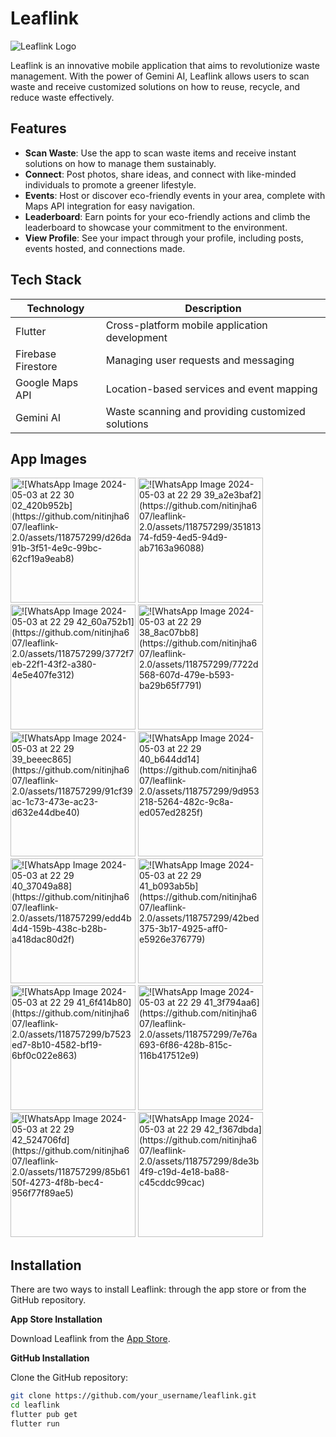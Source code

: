 # Leaflink

![Leaflink Logo](link_to_logo)

Leaflink is an innovative mobile application that aims to revolutionize waste management. With the power of Gemini AI, Leaflink allows users to scan waste and receive customized solutions on how to reuse, recycle, and reduce waste effectively.

## Features

- **Scan Waste**: Use the app to scan waste items and receive instant solutions on how to manage them sustainably.
- **Connect**: Post photos, share ideas, and connect with like-minded individuals to promote a greener lifestyle.
- **Events**: Host or discover eco-friendly events in your area, complete with Maps API integration for easy navigation.
- **Leaderboard**: Earn points for your eco-friendly actions and climb the leaderboard to showcase your commitment to the environment.
- **View Profile**: See your impact through your profile, including posts, events hosted, and connections made.

## Tech Stack

| Technology         | Description                                      |
|---------------------|--------------------------------------------------|
| Flutter             | Cross-platform mobile application development   |
| Firebase Firestore  | Managing user requests and messaging            |
| Google Maps API     | Location-based services and event mapping       |
| Gemini AI           | Waste scanning and providing customized solutions|

## App Images

<img src="image_url_2" alt="![WhatsApp Image 2024-05-03 at 22 30 02_420b952b](https://github.com/nitinjha607/leaflink-2.0/assets/118757299/d26da91b-3f51-4e9c-99bc-62cf19a9eab8)
" width="200"/>
<img src="image_url_1" alt="![WhatsApp Image 2024-05-03 at 22 29 39_a2e3baf2](https://github.com/nitinjha607/leaflink-2.0/assets/118757299/35181374-fd59-4ed5-94d9-ab7163a96088)
" width="200"/>
<img src="image_url_3" alt="![WhatsApp Image 2024-05-03 at 22 29 42_60a752b1](https://github.com/nitinjha607/leaflink-2.0/assets/118757299/3772f7eb-22f1-43f2-a380-4e5e407fe312)
" width="200"/>
<img src="image_url_1" alt="![WhatsApp Image 2024-05-03 at 22 29 38_8ac07bb8](https://github.com/nitinjha607/leaflink-2.0/assets/118757299/7722d568-607d-479e-b593-ba29b65f7791)
" width="200"/>
<img src="image_url_1" alt="![WhatsApp Image 2024-05-03 at 22 29 39_beeec865](https://github.com/nitinjha607/leaflink-2.0/assets/118757299/91cf39ac-1c73-473e-ac23-d632e44dbe40)
" width="200"/>
<img src="image_url_1" alt="![WhatsApp Image 2024-05-03 at 22 29 40_b644dd14](https://github.com/nitinjha607/leaflink-2.0/assets/118757299/9d953218-5264-482c-9c8a-ed057ed2825f)
" width="200"/>
<img src="image_url_1" alt="![WhatsApp Image 2024-05-03 at 22 29 40_37049a88](https://github.com/nitinjha607/leaflink-2.0/assets/118757299/edd4b4d4-159b-438c-b28b-a418dac80d2f)
" width="200"/>
<img src="image_url_1" alt="![WhatsApp Image 2024-05-03 at 22 29 41_b093ab5b](https://github.com/nitinjha607/leaflink-2.0/assets/118757299/42bed375-3b17-4925-aff0-e5926e376779)
" width="200"/>
<img src="image_url_1" alt="![WhatsApp Image 2024-05-03 at 22 29 41_6f414b80](https://github.com/nitinjha607/leaflink-2.0/assets/118757299/b7523ed7-8b10-4582-bf19-6bf0c022e863)
" width="200"/>
<img src="image_url_1" alt="![WhatsApp Image 2024-05-03 at 22 29 41_3f794aa6](https://github.com/nitinjha607/leaflink-2.0/assets/118757299/7e76a693-6f86-428b-815c-116b417512e9)
" width="200"/>
<img src="image_url_1" alt="![WhatsApp Image 2024-05-03 at 22 29 42_524706fd](https://github.com/nitinjha607/leaflink-2.0/assets/118757299/85b6150f-4273-4f8b-bec4-956f77f89ae5)
" width="200"/>
<img src="image_url_1" alt="![WhatsApp Image 2024-05-03 at 22 29 42_f367dbda](https://github.com/nitinjha607/leaflink-2.0/assets/118757299/8de3b4f9-c19d-4e18-ba88-c45cddc99cac)
" width="200"/>





## Installation

There are two ways to install Leaflink: through the app store or from the GitHub repository.

**App Store Installation**

Download Leaflink from the [App Store](link_to_app_store).

**GitHub Installation**

Clone the GitHub repository:

```bash
git clone https://github.com/your_username/leaflink.git
cd leaflink
flutter pub get
flutter run
